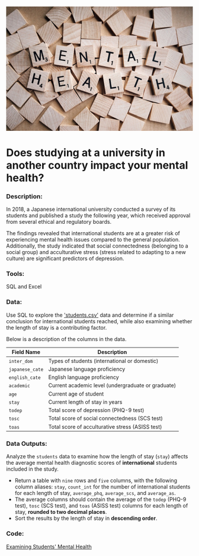 ![image](https://github.com/mynameisfho/My-Data-Analyst-Portofolio/blob/main/Examining%20Students'%20Mental%20Health/mental_health.jpg)

# Does studying at a university in another country impact your mental health? 

### Description: 
In 2018, a Japanese international university conducted a survey of its students and published a study the following year, which received approval from several ethical and regulatory boards.

The findings revealed that international students are at a greater risk of experiencing mental health issues compared to the general population. Additionally, the study indicated that social connectedness (belonging to a social group) and acculturative stress (stress related to adapting to a new culture) are significant predictors of depression.

### Tools: 
SQL and Excel

### Data:
Use SQL to explore the ['students.csv'](https://github.com/mynameisfho/My-Data-Analyst-Portofolio/blob/main/Examining%20Students'%20Mental%20Health/students.csv) data and determine if a similar conclusion for international students reached, while also examining whether the length of stay is a contributing factor.

Below is a description of the columns in the data.

| Field Name    | Description                                      |
| ------------- | ------------------------------------------------ |
| `inter_dom`     | Types of students (international or domestic)   |
| `japanese_cate` | Japanese language proficiency                    |
| `english_cate`  | English language proficiency                     |
| `academic`      | Current academic level (undergraduate or graduate) |
| `age`           | Current age of student                           |
| `stay`          | Current length of stay in years                  |
| `todep`         | Total score of depression (PHQ-9 test)           |
| `tosc`          | Total score of social connectedness (SCS test)   |
| `toas`          | Total score of acculturative stress (ASISS test) |

### Data Outputs:
Analyze the `students` data to examine how the length of stay (`stay`) affects the average mental health diagnostic scores of **international** students included in the study.
- Return a table with `nine` rows and `five` columns, with the following column aliases: `stay`, `count_int` for the number of international students for each length of stay, `average_phq`, `average_scs`, and `average_as`.
- The average columns should contain the average of the `todep` (PHQ-9 test), `tosc` (SCS test), and `toas` (ASISS test) columns for each length of stay, **rounded to two decimal places**.
- Sort the results by the length of stay in **descending order**.

### Code:
[Examining Students' Mental Health](https://github.com/mynameisfho/My-Data-Analyst-Portofolio/blob/main/Grocery%20Store%20Sales%20-%20YesFood/grocery_store_sales_sql_scripts.sql)